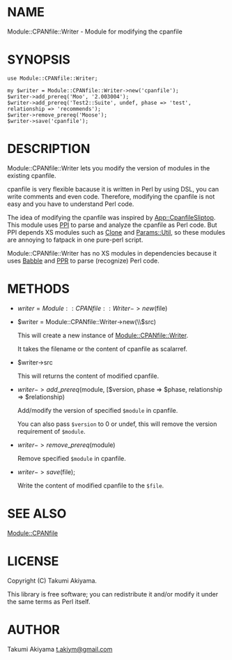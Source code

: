 # NAME

Module::CPANfile::Writer - Module for modifying the cpanfile

# SYNOPSIS

    use Module::CPANfile::Writer;

    my $writer = Module::CPANfile::Writer->new('cpanfile');
    $writer->add_prereq('Moo', '2.003004');
    $writer->add_prereq('Test2::Suite', undef, phase => 'test', relationship => 'recommends');
    $writer->remove_prereq('Moose');
    $writer->save('cpanfile');

# DESCRIPTION

Module::CPANfile::Writer lets you modify the version of modules in the existing cpanfile.

cpanfile is very flexible bacause it is written in Perl by using DSL, you can write comments and even code.
Therefore, modifying the cpanfile is not easy and you have to understand Perl code.

The idea of modifying the cpanfile was inspired by [App::CpanfileSliptop](https://metacpan.org/pod/App::CpanfileSliptop).
This module uses [PPI](https://metacpan.org/pod/PPI) to parse and analyze the cpanfile as Perl code.
But PPI depends XS modules such as [Clone](https://metacpan.org/pod/Clone) and [Params::Util](https://metacpan.org/pod/Params::Util), so these modules are annoying to fatpack in one pure-perl script.

Module::CPANfile::Writer has no XS modules in dependencies because it uses [Babble](https://metacpan.org/pod/Babble) and [PPR](https://metacpan.org/pod/PPR) to parse (recognize) Perl code.

# METHODS

- $writer = Module::CPANfile::Writer->new($file)
- $writer = Module::CPANfile::Writer->new(\\$src)

    This will create a new instance of [Module::CPANfile::Writer](https://metacpan.org/pod/Module::CPANfile::Writer).

    It takes the filename or the content of cpanfile as scalarref.

- $writer->src

    This will returns the content of modified cpanfile.

- $writer->add\_prereq($module, \[$version, phase => $phase, relationship => $relationship)

    Add/modify the version of specified `$module` in cpanfile.

    You can also pass `$version` to 0 or undef, this will remove the version requirement of `$module`.

- $writer->remove\_prereq($module)

    Remove specified `$module` in cpanfile.

- $writer->save($file);

    Write the content of modified cpanfile to the `$file`.

# SEE ALSO

[Module::CPANfile](https://metacpan.org/pod/Module::CPANfile)

# LICENSE

Copyright (C) Takumi Akiyama.

This library is free software; you can redistribute it and/or modify
it under the same terms as Perl itself.

# AUTHOR

Takumi Akiyama <t.akiym@gmail.com>
